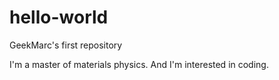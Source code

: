 # hello-world
GeekMarc's first repository

I'm a master of materials physics. 
And I'm interested in coding.
